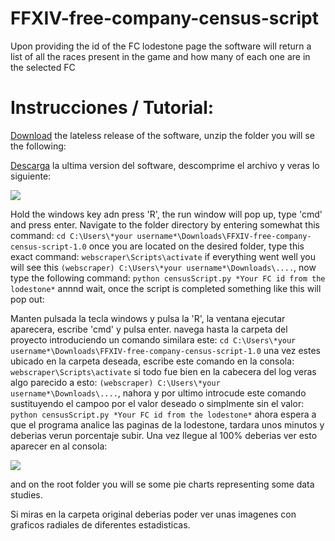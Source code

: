# FFXIV-free-company-census-script
Upon providing the id of the FC lodestone page the software will return a list of all the races present in the game and how many of each one are in the selected FC

# Instrucciones / Tutorial:

[Download](https://github.com/ROMthesheep/FFXIV-free-company-census-script/archive/V1.1.zip) the lateless release of the software, unzip the folder you will se the following:

[Descarga](https://github.com/ROMthesheep/FFXIV-free-company-census-script/archive/V1.1.zip) la ultima version del software, descomprime el archivo y veras lo siguiente:

![](https://i.gyazo.com/192e61230942ee91b12161451aba350d.png)

Hold the windows key adn press 'R', the run window will pop up, type 'cmd' and press enter. Navigate to the folder directory by entering somewhat this command: `cd C:\Users\*your username*\Downloads\FFXIV-free-company-census-script-1.0` once you are located on the desired folder, type this exact command: `webscraper\Scripts\activate` if everything went well you will see this `(webscraper) C:\Users\*your username*\Downloads\....`, now type the following command: `python censusScript.py *Your FC id from the lodestone*` annnd wait, once the script is completed something like this will pop out:


Manten pulsada la tecla windows y pulsa la 'R', la ventana ejecutar aparecera, escribe 'cmd' y pulsa enter. navega hasta la carpeta del proyecto introduciendo un comando similara  este: `cd C:\Users\*your username*\Downloads\FFXIV-free-company-census-script-1.0` una vez estes ubicado en la carpeta deseada, escribe este comando en la consola: `webscraper\Scripts\activate` si todo fue bien en la cabecera del log veras algo parecido a esto: `(webscraper) C:\Users\*your username*\Downloads\....`, nahora y por ultimo introcude este comando sustituyendo el campoo por el valor deseado o simplmente sin el valor: `python censusScript.py *Your FC id from the lodestone*` ahora espera a que el programa analice las paginas de la lodestone, tardara unos minutos y deberias verun porcentaje subir. Una vez llegue al 100% deberias ver esto aparecer en al consola:

![](https://i.gyazo.com/43f062b7bdb7fdb4c96221f22af72d54.png)

and on the root folder you will se some pie charts representing some data studies.

Si miras en la carpeta original deberias poder ver unas imagenes con graficos radiales de diferentes estadisticas.
